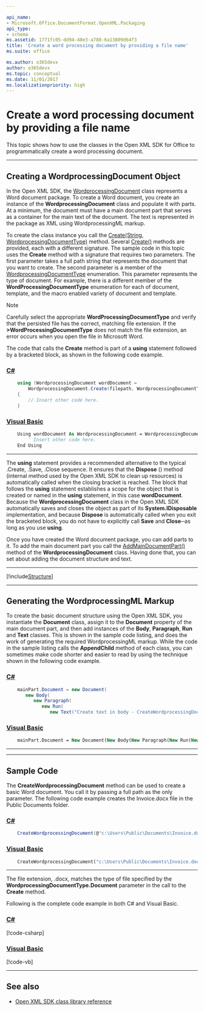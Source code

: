 ```yaml
---

api_name:
- Microsoft.Office.DocumentFormat.OpenXML.Packaging
api_type:
- schema
ms.assetid: 1771fc05-dd94-40e3-a788-6a13809d64f3
title: 'Create a word processing document by providing a file name'
ms.suite: office

ms.author: o365devx
author: o365devx
ms.topic: conceptual
ms.date: 11/01/2017
ms.localizationpriority: high
---
```

# Create a word processing document by providing a file name

This topic shows how to use the classes in the Open XML SDK for
Office to programmatically create a word processing document.



--------------------------------------------------------------------------------
## Creating a WordprocessingDocument Object
In the Open XML SDK, the [WordprocessingDocument](/dotnet/api/documentformat.openxml.packaging.wordprocessingdocument) class represents a
Word document package. To create a Word document, you create an instance
of the **WordprocessingDocument** class and
populate it with parts. At a minimum, the document must have a main
document part that serves as a container for the main text of the
document. The text is represented in the package as XML using
WordprocessingML markup.

To create the class instance you call the [Create(String, WordprocessingDocumentType)](/dotnet/api/documentformat.openxml.packaging.wordprocessingdocument.create)
method. Several [Create()](/dotnet/api/documentformat.openxml.packaging.wordprocessingdocument.create) methods are provided, each with a
different signature. The sample code in this topic uses the **Create** method with a signature that requires two
parameters. The first parameter takes a full path string that represents
the document that you want to create. The second parameter is a member
of the [WordprocessingDocumentType](/dotnet/api/documentformat.openxml.wordprocessingdocumenttype) enumeration.
This parameter represents the type of document. For example, there is a
different member of the **WordProcessingDocumentType** enumeration for each
of document, template, and the macro enabled variety of document and
template.

> [!NOTE]
> Carefully select the appropriate **WordProcessingDocumentType** and verify that the persisted file has the correct, matching file extension. If the **>WordProcessingDocumentType** does not match the file extension, an error occurs when you open the file in Microsoft Word.



The code that calls the **Create** method is
part of a **using** statement followed by a
bracketed block, as shown in the following code example.

### [C#](#tab/cs-0)
```csharp
    using (WordprocessingDocument wordDocument =
        WordprocessingDocument.Create(filepath, WordprocessingDocumentType.Document))
    {
        // Insert other code here. 
    }
```

### [Visual Basic](#tab/vb-0)
```vb
    Using wordDocument As WordprocessingDocument = WordprocessingDocument.Create(filepath, WordprocessingDocumentType.Document)
        ' Insert other code here. 
    End Using
```
***


The **using** statement provides a recommended
alternative to the typical .Create, .Save, .Close sequence. It ensures
that the **Dispose** () method (internal method
used by the Open XML SDK to clean up resources) is automatically called
when the closing bracket is reached. The block that follows the **using** statement establishes a scope for the
object that is created or named in the **using** statement, in this case **wordDocument**. Because the **WordprocessingDocument** class in the Open XML SDK
automatically saves and closes the object as part of its **System.IDisposable** implementation, and because
**Dispose** is automatically called when you
exit the bracketed block, you do not have to explicitly call **Save** and **Close**─as
long as you use **using**.

Once you have created the Word document package, you can add parts to
it. To add the main document part you call the [AddMainDocumentPart()](/dotnet/api/documentformat.openxml.packaging.wordprocessingdocument.addmaindocumentpart) method of the **WordprocessingDocument** class. Having done that,
you can set about adding the document structure and text.


--------------------------------------------------------------------------------

[!include[Structure](../includes/word/structure.md)]

--------------------------------------------------------------------------------
## Generating the WordprocessingML Markup
To create the basic document structure using the Open XML SDK, you
instantiate the **Document** class, assign it
to the **Document** property of the main
document part, and then add instances of the **Body**, **Paragraph**,
**Run** and **Text**
classes. This is shown in the sample code listing, and does the work of
generating the required WordprocessingML markup. While the code in the
sample listing calls the **AppendChild** method
of each class, you can sometimes make code shorter and easier to read by
using the technique shown in the following code example.

### [C#](#tab/cs-1)
```csharp
    mainPart.Document = new Document(
       new Body(
          new Paragraph(
             new Run(
                new Text("Create text in body - CreateWordprocessingDocument")))));
```

### [Visual Basic](#tab/vb-1)
```vb
    mainPart.Document = New Document(New Body(New Paragraph(New Run(New Text("Create text in body - CreateWordprocessingDocument")))))
```
***


--------------------------------------------------------------------------------
## Sample Code
The **CreateWordprocessingDocument** method can
be used to create a basic Word document. You call it by passing a full
path as the only parameter. The following code example creates the
Invoice.docx file in the Public Documents folder.

### [C#](#tab/cs-2)
```csharp
    CreateWordprocessingDocument(@"c:\Users\Public\Documents\Invoice.docx");
```

### [Visual Basic](#tab/vb-2)
```vb
    CreateWordprocessingDocument("c:\Users\Public\Documents\Invoice.docx")
```
***


The file extension, .docx, matches the type of file specified by the
**WordprocessingDocumentType.Document**
parameter in the call to the **Create** method.

Following is the complete code example in both C\# and Visual Basic.

### [C#](#tab/cs)
[!code-csharp[](../../samples/word/create_by_providing_a_file_name/cs/Program.cs)]

### [Visual Basic](#tab/vb)
[!code-vb[](../../samples/word/create_by_providing_a_file_name/vb/Program.vb)]

--------------------------------------------------------------------------------
## See also


- [Open XML SDK class library reference](/office/open-xml/open-xml-sdk)
